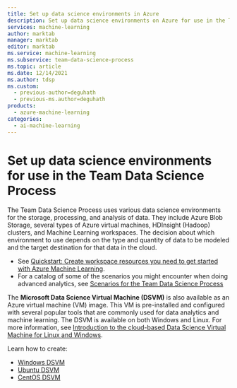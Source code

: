 ```yaml
---
title: Set up data science environments in Azure
description: Set up data science environments on Azure for use in the Team Data Science Process.
services: machine-learning
author: marktab
manager: marktab
editor: marktab
ms.service: machine-learning
ms.subservice: team-data-science-process
ms.topic: article
ms.date: 12/14/2021
ms.author: tdsp
ms.custom:
  - previous-author=deguhath
  - previous-ms.author=deguhath
products:
  - azure-machine-learning
categories:
  - ai-machine-learning
---
```

# Set up data science environments for use in the Team Data Science Process

The Team Data Science Process uses various data science environments for the storage, processing, and analysis of data. They include Azure Blob Storage, several types of Azure virtual machines, HDInsight (Hadoop) clusters, and Machine Learning workspaces. The decision about which environment to use depends on the type and quantity of data to be modeled and the target destination for that data in the cloud.

* See [Quickstart: Create workspace resources you need to get started with Azure Machine Learning](/azure/machine-learning/quickstart-create-resources).
* For a catalog of some of the scenarios you might encounter when doing advanced analytics, see [Scenarios for the Team Data Science Process](/azure/architecture/data-science-process/overview)

The **Microsoft Data Science Virtual Machine (DSVM)** is also available as an Azure virtual machine (VM) image. This VM is pre-installed and configured with several popular tools that are commonly used for data analytics and machine learning. The DSVM is available on both Windows and Linux. For more information, see [Introduction to the cloud-based Data Science Virtual Machine for Linux and Windows](/azure/machine-learning/data-science-virtual-machine/overview).

Learn how to create:

- [Windows DSVM](/azure/machine-learning/data-science-virtual-machine/provision-vm)
- [Ubuntu DSVM](/azure/machine-learning/data-science-virtual-machine/dsvm-ubuntu-intro)
- [CentOS DSVM](/azure/machine-learning/data-science-virtual-machine/release-notes)